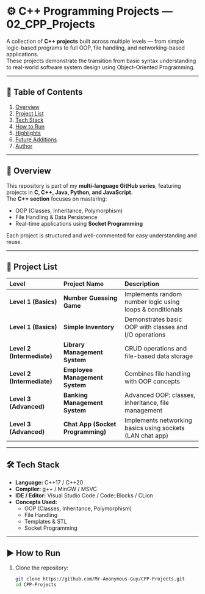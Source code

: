 # ⚙️ C++ Programming Projects — 02_CPP_Projects

A collection of **C++ projects** built across multiple levels — from simple logic-based programs to full OOP, file handling, and networking-based applications.  
These projects demonstrate the transition from basic syntax understanding to real-world software system design using Object-Oriented Programming.

---

## 🧭 Table of Contents

1. [Overview](#overview)
2. [Project List](#project-list)
3. [Tech Stack](#tech-stack)
4. [How to Run](#how-to-run)
5. [Highlights](#highlights)
6. [Future Additions](#future-additions)
7. [Author](#author)

---

## 🚀 Overview

This repository is part of my **multi-language GitHub series**, featuring projects in **C, C++, Java, Python, and JavaScript**.  
The **C++ section** focuses on mastering:
- OOP (Classes, Inheritance, Polymorphism)
- File Handling & Data Persistence  
- Real-time applications using **Socket Programming**

Each project is structured and well-commented for easy understanding and reuse.

---

## 🧩 Project List

| Level | Project Name | Description |
|:------|:--------------|:-------------|
| **Level 1 (Basics)** | **Number Guessing Game** | Implements random number logic using loops & conditionals |
| **Level 1 (Basics)** | **Simple Inventory** | Demonstrates basic OOP with classes and I/O operations |
| **Level 2 (Intermediate)** | **Library Management System** | CRUD operations and file-based data storage |
| **Level 2 (Intermediate)** | **Employee Management System** | Combines file handling with OOP concepts |
| **Level 3 (Advanced)** | **Banking Management System** | Advanced OOP: classes, inheritance, file management |
| **Level 3 (Advanced)** | **Chat App (Socket Programming)** | Implements networking basics using sockets (LAN chat app) |

---

## 🛠️ Tech Stack

- **Language:** C++17 / C++20  
- **Compiler:** g++ / MinGW / MSVC  
- **IDE / Editor:** Visual Studio Code / Code::Blocks / CLion  
- **Concepts Used:**  
  - OOP (Classes, Inheritance, Polymorphism)  
  - File Handling  
  - Templates & STL  
  - Socket Programming  

---

## ▶️ How to Run

1. Clone the repository:
   ```bash
   git clone https://github.com/Mr-Anonymous-Guy/CPP-Projects.git
   cd CPP-Projects
